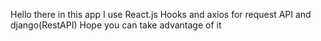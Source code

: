 Hello there in this app 
I use React.js Hooks and axios for request API and django(RestAPI)
Hope you can take advantage of it 

